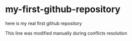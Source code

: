 # my-first-github-repository
here is my real first github repository

This line was modified manually during conflicts resolution
